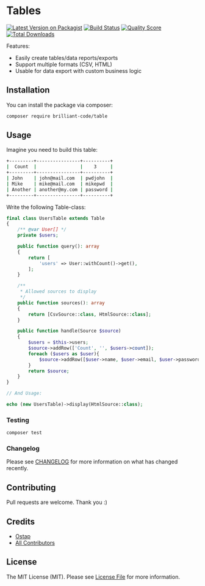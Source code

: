 # Tables

[![Latest Version on Packagist](https://img.shields.io/packagist/v/brilliant-code/table.svg?style=flat-square)](https://packagist.org/packages/brilliant-code/:package_name)
[![Build Status](https://img.shields.io/travis/brilliant-code/table/master.svg?style=flat-square)](https://travis-ci.org/brilliant-code/:package_name)
[![Quality Score](https://img.shields.io/scrutinizer/g/brilliant-code/table.svg?style=flat-square)](https://scrutinizer-ci.com/g/brilliant-code/:package_name)
[![Total Downloads](https://img.shields.io/packagist/dt/brilliant-code/table.svg?style=flat-square)](https://packagist.org/packages/brilliant-code/:package_name)


Features:
- Easily create tables/data reports/exports
- Support multiple formats (CSV, HTML)
- Usable for data export with custom business logic

## Installation

You can install the package via composer:

```bash
composer require brilliant-code/table
```

## Usage

Imagine you need to build this table:
```bash
+---------+----------------+----------+
|  Count  |                |    3     |
+---------+----------------+----------+
| John    | john@mail.com  | pwdjohn  |
| Mike    | mike@mail.com  | mikepwd  |
| Another | another@my.com | password |
+---------+----------------+----------+
```

Write the following Table-class:

``` php
final class UsersTable extends Table
{
    /** @var User[] */
    private $users;

    public function query(): array
    {
        return [
            'users' => User::withCount()->get(),
        ];
    }

    /**
     * Allowed sources to display
     */
    public function sources(): array
    {
        return [CsvSource::class, HtmlSource::class];
    }

    public function handle(Source $source)
    {
        $users = $this->users;
        $source->addRow(['Count', '', $users->count]);
        foreach ($users as $user){
            $source->addRow([$user->name, $user->email, $user->password]);
        }
        return $source;
    }
}

// And Usage:

echo (new UsersTable)->display(HtmlSource::class);
```

### Testing

``` bash
composer test
```

### Changelog

Please see [CHANGELOG](CHANGELOG.md) for more information on what has changed recently.

## Contributing

Pull requests are welcome. Thank you :)

## Credits

- [Ostap](https://github.com/osbre)
- [All Contributors](../../contributors)

## License

The MIT License (MIT). Please see [License File](LICENSE.md) for more information.
